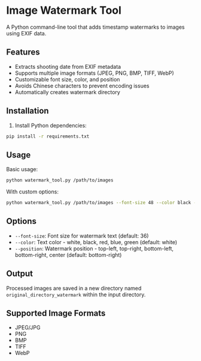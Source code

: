 # Image Watermark Tool

A Python command-line tool that adds timestamp watermarks to images using EXIF data.

## Features

- Extracts shooting date from EXIF metadata
- Supports multiple image formats (JPEG, PNG, BMP, TIFF, WebP)
- Customizable font size, color, and position
- Avoids Chinese characters to prevent encoding issues
- Automatically creates watermark directory

## Installation

1. Install Python dependencies:
```bash
pip install -r requirements.txt
```

## Usage

Basic usage:
```bash
python watermark_tool.py /path/to/images
```

With custom options:
```bash
python watermark_tool.py /path/to/images --font-size 48 --color black --position top-left
```

## Options

- `--font-size`: Font size for watermark text (default: 36)
- `--color`: Text color - white, black, red, blue, green (default: white)
- `--position`: Watermark position - top-left, top-right, bottom-left, bottom-right, center (default: bottom-right)

## Output

Processed images are saved in a new directory named `original_directory_watermark` within the input directory.

## Supported Image Formats

- JPEG/JPG
- PNG
- BMP
- TIFF
- WebP